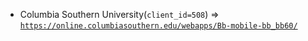 - Columbia Southern University(`client_id=508`) => [`https://online.columbiasouthern.edu/webapps/Bb-mobile-bb_bb60/`](https://online.columbiasouthern.edu/webapps/Bb-mobile-bb_bb60/)
